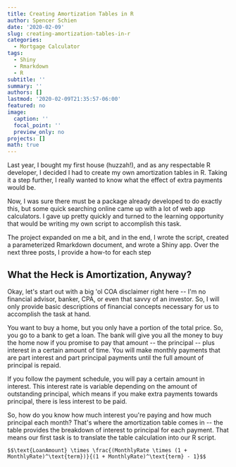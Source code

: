```yaml
---
title: Creating Amortization Tables in R
author: Spencer Schien
date: '2020-02-09'
slug: creating-amortization-tables-in-r
categories:
  - Mortgage Calculator
tags:
  - Shiny
  - Rmarkdown
  - R
subtitle: ''
summary: ''
authors: []
lastmod: '2020-02-09T21:35:57-06:00'
featured: no
image:
  caption: ''
  focal_point: ''
  preview_only: no
projects: []
math: true
---
```


Last year, I bought my first house (huzzah!), and as any respectable R developer, I decided I had to create my own amortization tables in R.  Taking it a step further, I really wanted to know what the effect of extra payments would be.  

Now, I was sure there must be a package already developed to do exactly this, but some quick searching online came up with a lot of web app calculators.  I gave up pretty quickly and turned to the learning opportunity that would be writing my own script to accomplish this task.

The project expanded on me a bit, and in the end, I wrote the script, created a parameterized Rmarkdown document, and wrote a Shiny app.  Over the next three posts, I provide a how-to for each step

## What the Heck is Amortization, Anyway?

Okay, let's start out with a big 'ol COA disclaimer right here -- I'm no financial advisor, banker, CPA, or even that savvy of an investor.  So, I will only provide basic descriptions of financial concepts necessary for us to accomplish the task at hand.

You want to buy a home, but you only have a portion of the total price.  So, you go to a bank to get a loan.  The bank will give you all the money to buy the home now if you promise to pay that amount -- the principal -- plus interest in a certain amount of time.  You will make monthly payments that are part interest and part principal payments until the full amount of principal is repaid.

If you follow the payment schedule, you will pay a certain amount in interest.  This interest rate is variable depending on the amount of outstanding principal, which means if you make extra payments towards principal, there is less interest to be paid.

So, how do you know how much interest you're paying and how much principal each month?  That's where the amortization table comes in -- the table provides the breakdown of interest to principal for each payment.  That means our first task is to translate the table calculation into our R script.



`$$\text{LoanAmount} \times \frac{(MonthlyRate \times (1 + MonthlyRate)^\text{term})}{(1 + MonthlyRate)^\text{term} - 1}$$`


